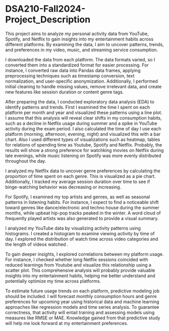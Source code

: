 # DSA210-Fall2024-Project_Description

This project aims to analyze my personal activity data from YouTube, Spotify, and Netflix to gain insights into my entertainment habits across different platforms. By examining the data, I aim to uncover patterns, trends, and preferences in my video, music, and streaming service consumption.

I downloaded the data from each platform. The data formats varied, so I converted them into a standardized format for easier processing. For instance, I converted raw data into Pandas data frames, applying preprocessing techniques such as timestamp conversion, text normalization, and user-specific anonymization. Additionally, I performed initial cleaning to handle missing values, remove irrelevant data, and create new features like session duration or content genre tags.

After preparing the data, I conducted exploratory data analysis (EDA) to identify patterns and trends. First I examined the time I spent on each platform per month and year and visualized these patterns using a line plot. I assume that this analysis will reveal clear shifts in my consumption habits, such as a decline in Netflix usage during summer and a spike in YouTube activity during the exam period. I also calculated the time of day I use each platform (morning, afternoon, evening, night) and visualized this with a bar chart. Also I used different types of visualizations such as heatmap, tables for relations of spending time as Youtube, Spotify and Netflix. Probably, the results will show a strong preference for watchking movies on Netflix during late evenings, while music listening on Spotify was more evenly distributed throughout the day.

I analyzed my Netflix data to uncover genre preferences by calculating the proportion of time spent on each genre. This is visualized as a pie chart. Additionally, I tracked my average session duration over time to see if binge-watching behavior was decreasing or increasing.

For Spotify, I examined my top artists and genres, as well as seasonal patterns in listening habits. For instance, I expect to find a noticeable shift toward genres like dance/electronic and techno house during the summer months, while upbeat hip-pop tracks peaked in the winter. A word cloud of frequently played artists was also generated to provide a visual summary.

I analyzed my YouTube data by visualizing activity patterns using histograms. I created a histogram to examine viewing activity by time of day. I explored the distribution of watch time across video categories and the length of videos watched .

To gain deeper insights, I explored correlations between my platform usage. For instance, I checked whether long Netflix sessions coincided with reduced learnings from Youtube and visualize this relationship using a scatter plot. This comprehensive analysis will probably provide valuable insights into my entertainment habits, helping me better understand and potentially optimize my time across platforms.

To estimate future usage trends on each platform, predictive modeling job should be included. I will forecast monthly consumption hours and genre preferences for upcoming year using historical data and machine learning approaches like regression models and time series analysis. To guarantee correctness, that activity will entail training and assessing models using measures like RMSE or MAE. Knowledge gained from that predictive study will help me look forward at my entertainment preferences.
